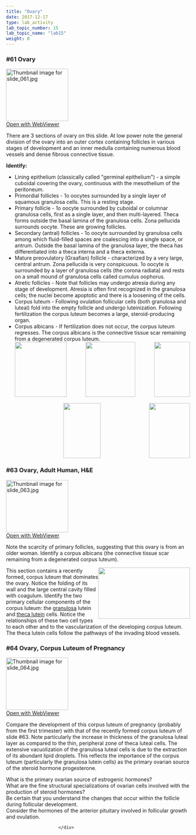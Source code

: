 ```yaml
---
title: "Ovary"
date: 2017-12-17
type: lab_activity
lab_topic_number: 15
lab_topic_name: "lab15"
weight: 0
---
```

<div class="entrybody">
						<h3>#61 Ovary</h3>

<div class="thumbnail"> <a href="http://virtualslides.cumc.columbia.edu/61.svs/view.apml?" target="_blank"><img alt="Thumbnail image for slide_061.jpg" src="http://histologylab.ccnmtl.columbia.edu/assets/images/slide_061-thumb-170x143-1533.jpg" width="170" height="143" class="mt-image-left"></a><br><a href="http://virtualslides.cumc.columbia.edu/61.svs/view.apml?" target="_blank">Open with WebViewer</a> </div>

<p>There are 3 sections of ovary on this slide. At low power note the general division of the ovary into an outer cortex containing follicles in various stages of development and an inner medulla containing numerous blood vessels and dense fibrous connective tissue.</p>

<p><strong>Identify:</strong></p>


<ul>
<li>Lining epithelium (classically called "germinal epithelium") - a simple cuboidal covering the ovary, continuous with the mesothelium of the peritoneum.</li>
<li>Primordial follicles - 1o oocytes surrounded by a single layer of squamous granulosa cells. This is a resting stage.</li>
<li>Primary follicle - 1o oocyte surrounded by cuboidal or columnar granulosa cells, first as a single layer, and then multi-layered. Theca forms outside the basal lamina of the granulosa cells. Zona pellucida surrounds oocyte. These are growing follicles. </li>
<li>Secondary (antral) follicles - 1o oocyte surrounded by granulosa cells among which fluid-filled spaces are coalescing into a single space, or antrum. Outside the basal lamina of the granulosa layer, the theca has differentiated into a theca interna and a theca externa.</li>
<li>Mature preovulatory (Graafian) follicle - characterized by a very large, central antrum. Zona pellucida is very conspicuous. 1o oocyte is surrounded by a layer of granulosa cells (the corona radiata) and rests on a small mound of granulosa cells called cumulus oophorus.</li>
<li>Atretic follicles - Note that follicles may undergo atresia during any stage of development. Atresia is often first recognized in the granulosa cells; the nuclei become apoptotic and there is a loosening of the cells. </li>
<li>Corpus luteum - Following ovulation follicular cells (both granulosa and luteal) fold into the empty follicle and undergo luteinization. Following fertilization the corpus luteum becomes a large, steroid-producing organ.</li>
<li>Corpus albicans - If fertilization does not occur, the corpus luteum regresses. The corpus albicans is the connective tissue scar remaining from a degenerated corpus luteum.  <br>
<img src="http://histologylab.ccnmtl.columbia.edu/assets/images/61%20ovary%20-%20primordial%20follicle.jpg" style="width:142px; height:150px; float:left;"><div style="text-align: center;"><img src="http://histologylab.ccnmtl.columbia.edu/assets/images/61%20ovary%20-%20unilaminar%20primary%20follicle.jpg" style="width:136px; height:150px;"><img src="http://histologylab.ccnmtl.columbia.edu/assets/images/61%20ovary%20-%20mulitlaminar%20primary%20follicle.jpg" style="width:98px; height:150px; float:right;"></div><br>
<div style="text-align: center;"><img src="http://histologylab.ccnmtl.columbia.edu/assets/images/61%20ovary%20-%20secondary%20follicle.jpg" style="width:102px; height:150px;"><img src="http://histologylab.ccnmtl.columbia.edu/assets/images/61%20ovary%20-%20mature%20folicle.jpg" style="width:112px; height:150px; float:right;"></div></li>
</ul>




<h3>#63 Ovary, Adult Human, <span class="caps">H&amp;E </span></h3>

<div class="thumbnail"> <a href="http://virtualslides.cumc.columbia.edu/63.svs/view.apml?" target="_blank"><img alt="Thumbnail image for slide_063.jpg" src="http://histologylab.ccnmtl.columbia.edu/assets/images/slide_063-thumb-170x143-1536.jpg" width="170" height="143" class="mt-image-left"></a><br><a href="http://virtualslides.cumc.columbia.edu/63.svs/view.apml?" target="_blank">Open with WebViewer</a> </div>

<p>Note the scarcity of primary follicles, suggesting that this ovary is from an older woman. Identify a corpus albicans (the connective tissue scar remaining from a degenerated corpus luteum). </p>

<p><img src="http://histologylab.ccnmtl.columbia.edu/assets/images/63%20ovary%20-%20corpus%20luteum.jpg" style="width:251px; height:140px; float:right;">This section contains a recently formed, corpus luteum that dominates the ovary.  Notice the folding of its wall and the large central cavity filled with coagulum.  Identify the two primary cellular components of the corpus luteum: the <u>granulosa</u> lutein and <u>theca lutein</u> cells.  Notice the relationships of these two cell types to each other and to the vascularization of the developing corpus luteum.  The theca lutein cells follow the pathways of the invading blood vessels.</p>

<h3>#64 Ovary, Corpus Luteum of Pregnancy</h3>

<div class="thumbnail"> <a href="http://virtualslides.cumc.columbia.edu/64.svs/view.apml?" target="_blank"><img alt="Thumbnail image for slide_064.jpg" src="http://histologylab.ccnmtl.columbia.edu/assets/images/slide_064-thumb-170x143-1539.jpg" width="170" height="143" class="mt-image-left"></a><br><a href="http://virtualslides.cumc.columbia.edu/64.svs/view.apml?" target="_blank">Open with WebViewer</a> </div>

<p>Compare the development of this corpus luteum of pregnancy (probably from the first trimester) with that of the recently formed corpus luteum of slide #63. Note particularly the increase in thickness of the granulosa luteal layer as compared to the thin, peripheral zone of theca luteal cells. The extensive vacuolization of the granulosa luteal cells is due to the extraction of its abundant lipid droplets. This reflects the importance of the corpus luteum (particularly the granulosa lutein cells) as the primary ovarian source of the steroid hormone progesterone.</p>

<p>What is the primary ovarian source of estrogenic hormones?<br>
What are the fine structural specializations of ovarian cells involved with the production of steroid hormones?<br>
Be certain that you understand the changes that occur within the follicle during follicular development.<br>
Consider the hormones of the anterior pituitary involved in follicular growth and ovulation.</p>
						
						
						</div>
